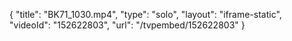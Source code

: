 {
    "title": "BK71_1030.mp4",
    "type": "solo",
    "layout": "iframe-static",
    "videoId": "152622803",
    "url": "\/tvpembed\/152622803"
}